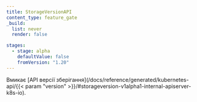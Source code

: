 ```yaml
---
title: StorageVersionAPI
content_type: feature_gate
_build:
  list: never
  render: false

stages:
  - stage: alpha 
    defaultValue: false
    fromVersion: "1.20"
---
```

Вмикає [API версії зберігання](/docs/reference/generated/kubernetes-api/{{< param "version" >}}/#storageversion-v1alpha1-internal-apiserver-k8s-io).